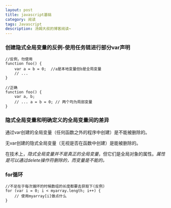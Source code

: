 ```yaml
---
layout: post
title: javascript基础
category: 阅读
tags: Javascript 
description: 汤姆大叔的博客阅读~
---
```


### 创建隐式全局变量的反例-使用任务链进行部分var声明

	//反例，勿使用 
	function foo() {
    	var a = b = 0;  //a是本地变量但b是全局变量
   		// ...
	}
	
	//正确
	function foo() {
    	var a, b;
   		// ... a = b = 0; // 两个均为局部变量   
	}

### 隐式全局变量和明确定义的全局变量间的差异

通过var创建的全局变量（任何函数之外的程序中创建）是不能被删除的。

无var创建的隐式全局变量（无视是否在函数中创建）是能被删除的。

在技术上，*隐式全局变量并不是真正的全局变量*，但它们是全局对象的属性。*属性是可以通过delete操作符删除的，而变量是不能的。*

### for循环
	
	//不足在于每次循环的时候数组的长度都要去获取下(反例)
	for (var i = 0; i < myarray.length; i++) {
   		// 使用myarray[i]做点什么
	}

### 
